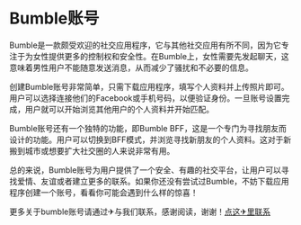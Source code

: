 # Bumble账号

Bumble是一款颇受欢迎的社交应用程序，它与其他社交应用有所不同，因为它专注于为女性提供更多的控制权和安全性。在Bumble上，女性需要先发起聊天，这意味着男性用户不能随意发送消息，从而减少了骚扰和不必要的信息。

创建Bumble账号非常简单，只需下载应用程序，填写个人资料并上传照片即可。用户可以选择连接他们的Facebook或手机号码，以便验证身份。一旦账号设置完成，用户就可以开始浏览其他用户的个人资料并开始匹配。

Bumble账号还有一个独特的功能，即Bumble BFF，这是一个专门为寻找朋友而设计的功能。用户可以切换到BFF模式，并浏览寻找新朋友的个人资料。这对于新搬到城市或想要扩大社交圈的人来说非常有用。

总的来说，Bumble账号为用户提供了一个安全、有趣的社交平台，让用户可以寻找爱情、友谊或者建立更多的联系。如果你还没有尝试过Bumble，不妨下载应用程序创建一个账号，看看你可能会遇到什么样的惊喜！

更多关于bumble账号请通过✈与我们联系，感谢阅读，谢谢！[点这✈里联系](https://abc.k02.cc)